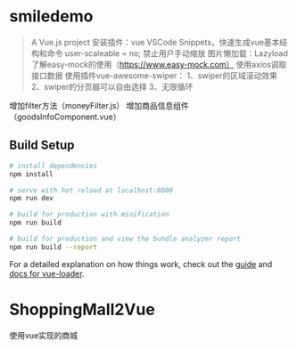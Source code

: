 # smiledemo

> A Vue.js project
安装插件：vue VSCode Snippets，快速生成vue基本结构和命令
user-scaleable = no; 禁止用户手动缩放
图片懒加载：Lazyload
了解easy-mock的使用（https://www.easy-mock.com）
使用axios调取接口数据
使用插件vue-awesome-swiper：
1、swiper的区域滚动效果
2、swiper的分页器可以自由选择
3、无限循环

增加filter方法（moneyFilter.js）
增加商品信息组件（goodsInfoComponent.vue）


## Build Setup

``` bash
# install dependencies
npm install

# serve with hot reload at localhost:8080
npm run dev

# build for production with minification
npm run build

# build for production and view the bundle analyzer report
npm run build --report
```

For a detailed explanation on how things work, check out the [guide](http://vuejs-templates.github.io/webpack/) and [docs for vue-loader](http://vuejs.github.io/vue-loader).

# ShoppingMall2Vue
使用vue实现的商城

